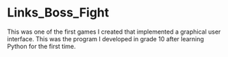 # Links_Boss_Fight
This was one of the first games I created that implemented a graphical user interface. This was the program I developed in grade 10 after learning Python for the first time.
